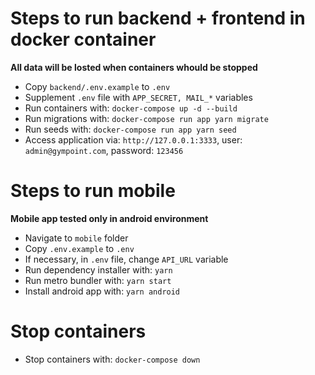 # Steps to run backend + frontend in docker container
**All data will be losted when containers whould be stopped**
- Copy `backend/.env.example` to `.env`
- Supplement `.env` file with `APP_SECRET, MAIL_*` variables
- Run containers with: `docker-compose up -d --build`
- Run migrations with: `docker-compose run app yarn migrate`
- Run seeds with: `docker-compose run app yarn seed`
- Access application via: `http://127.0.0.1:3333`, user: `admin@gympoint.com`, password: `123456`

# Steps to run mobile
**Mobile app tested only in android environment**
- Navigate to `mobile` folder
- Copy `.env.example` to `.env`
- If necessary, in `.env` file, change `API_URL` variable
- Run dependency installer with: `yarn`
- Run metro bundler with: `yarn start`
- Install android app with: `yarn android`

# Stop containers
- Stop containers with: `docker-compose down`
